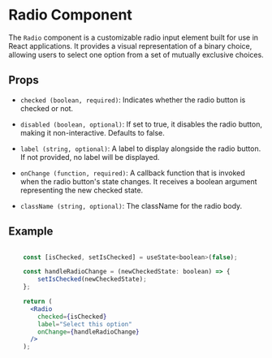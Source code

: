 # Radio Component

The `Radio` component is a customizable radio input element built for use in React applications. It provides a visual representation of a binary choice, allowing users to select one option from a set of mutually exclusive choices.

## Props 

- `checked (boolean, required)`: Indicates whether the radio button is checked or not.

- `disabled (boolean, optional)`: If set to true, it disables the radio button, making it non-interactive. Defaults to false.

- `label (string, optional)`: A label to display alongside the radio button. If not provided, no label will be displayed.

- `onChange (function, required)`: A callback function that is invoked when the radio button's state changes. It receives a boolean argument representing the new checked state.

- `className (string, optional)`: The className for the radio body.

## Example 

```jsx

    const [isChecked, setIsChecked] = useState<boolean>(false);

    const handleRadioChange = (newCheckedState: boolean) => {
        setIsChecked(newCheckedState);
    };

    return (
      <Radio
        checked={isChecked}
        label="Select this option"
        onChange={handleRadioChange}
      />
    );
```